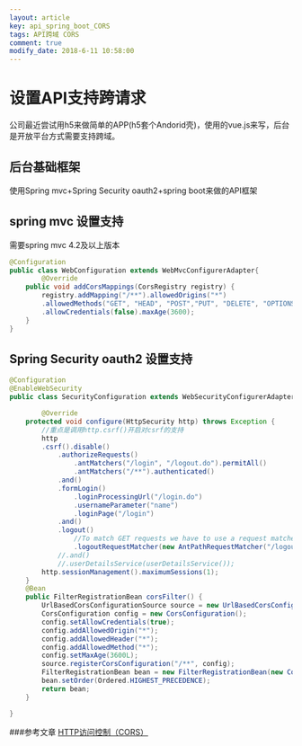 ```yaml
---
layout: article
key: api_spring_boot_CORS
tags: API跨域 CORS 
comment: true
modify_date: 2018-6-11 10:58:00
---
```

设置API支持跨请求
===========
公司最近尝试用h5来做简单的APP(h5套个Andorid壳)，使用的vue.js来写，后台是开放平台方式需要支持跨域。
## 后台基础框架
使用Spring mvc+Spring Security oauth2+spring boot来做的API框架
## spring mvc 设置支持
需要spring mvc 4.2及以上版本
```Java
@Configuration
public class WebConfiguration extends WebMvcConfigurerAdapter{
        @Override
    public void addCorsMappings(CorsRegistry registry) {
        registry.addMapping("/**").allowedOrigins("*")
        .allowedMethods("GET", "HEAD", "POST","PUT", "DELETE", "OPTIONS")
        .allowCredentials(false).maxAge(3600);
    }
}
```
## Spring Security oauth2 设置支持
```Java
@Configuration
@EnableWebSecurity
public class SecurityConfiguration extends WebSecurityConfigurerAdapter {

        @Override
    protected void configure(HttpSecurity http) throws Exception {
        //重点是调用http.csrf()开启对csrf的支持
        http
        .csrf().disable()
            .authorizeRequests()
                .antMatchers("/login", "/logout.do").permitAll()
                .antMatchers("/**").authenticated()
            .and()
            .formLogin()
                .loginProcessingUrl("/login.do")
                .usernameParameter("name")
                .loginPage("/login")
            .and()
            .logout()
                //To match GET requests we have to use a request matcher.
                .logoutRequestMatcher(new AntPathRequestMatcher("/logout.do"));
            //.and()
            //.userDetailsService(userDetailsService());
        http.sessionManagement().maximumSessions(1);
    }
    @Bean
    public FilterRegistrationBean corsFilter() {
        UrlBasedCorsConfigurationSource source = new UrlBasedCorsConfigurationSource();
        CorsConfiguration config = new CorsConfiguration();
        config.setAllowCredentials(true);
        config.addAllowedOrigin("*");
        config.addAllowedHeader("*");
        config.addAllowedMethod("*");
        config.setMaxAge(3600L);
        source.registerCorsConfiguration("/**", config);
        FilterRegistrationBean bean = new FilterRegistrationBean(new CorsFilter(source));
        bean.setOrder(Ordered.HIGHEST_PRECEDENCE);
        return bean;
    }

}
```

###参考文章
[HTTP访问控制（CORS）](https://developer.mozilla.org/zh-CN/docs/Web/HTTP/Access_control_CORS)